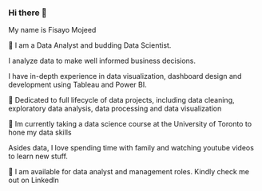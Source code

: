 ### Hi there 👋

My name is Fisayo Mojeed

👀 I am a Data Analyst and budding Data Scientist.

I analyze data to make well informed business decisions.

I have in-depth experience in data visualization, dashboard design and development using Tableau and Power BI.

💞️ Dedicated to full lifecycle of data projects, including data cleaning, exploratory data analysis, data processing and data visualization

🔭 Im currently taking a data science course at the University of Toronto to hone my data skills

Asides data, I love spending time with family and watching youtube videos to learn new stuff.

👯 I am available for data analyst and management roles. Kindly check me out on Linkedln




